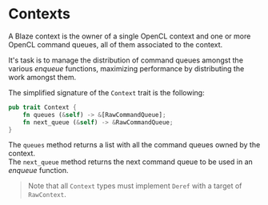 # Contexts
A Blaze context is the owner of a single OpenCL context and one or more OpenCL command queues, all of them associated to the context.

It's task is to manage the distribution of command queues amongst the various _enqueue_ functions, maximizing performance by distributing the work amongst them.

The simplified signature of the `Context` trait is the following:
```rust
pub trait Context {
    fn queues (&self) -> &[RawCommandQueue];
    fn next_queue (&self) -> &RawCommandQueue;
}
```

The `queues` method returns a list with all the command queues owned by the context.\
The `next_queue` method returns the next command queue to be used in an _enqueue_ function.

> Note that all `Context` types must implement `Deref` with a target of `RawContext`.